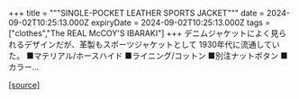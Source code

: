 +++
title = """SINGLE-POCKET LEATHER SPORTS JACKET"""
date = 2024-09-02T10:25:13.000Z
expiryDate = 2024-09-02T10:25:13.000Z
tags = ["clothes","The REAL McCOY'S IBARAKI"]
+++
デニムジャケットによく見られるデザインだが、革製もスポーツジャケットとして 1930年代に流通していた。 ■マテリアル/ホースハイド ■ライニング/コットン ■別注ナットボタン ■カラー...

[[source]](https://the-realmccoys.ocnk.net/product/541)
